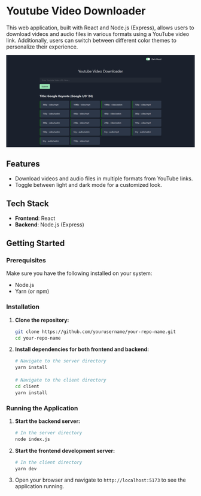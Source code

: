 # Youtube Video Downloader

This web application, built with React and Node.js (Express), allows users to download videos and audio files in various formats using a YouTube video link. Additionally, users can switch between different color themes to personalize their experience.

![Project Screenshot](images/screenshot.png)

## Features

- Download videos and audio files in multiple formats from YouTube links.
- Toggle between light and dark mode for a customized look.

## Tech Stack

- **Frontend**: React
- **Backend**: Node.js (Express)

## Getting Started

### Prerequisites

Make sure you have the following installed on your system:

- Node.js
- Yarn (or npm)

### Installation

1. **Clone the repository:**

    ```sh
    git clone https://github.com/yourusername/your-repo-name.git
    cd your-repo-name
    ```

2. **Install dependencies for both frontend and backend:**

    ```sh
    # Navigate to the server directory
    yarn install

    # Navigate to the client directory
    cd client
    yarn install
    ```

### Running the Application

1. **Start the backend server:**

    ```sh
    # In the server directory
    node index.js
    ```

2. **Start the frontend development server:**

    ```sh
    # In the client directory
    yarn dev
    ```

3. Open your browser and navigate to `http://localhost:5173` to see the application running.

